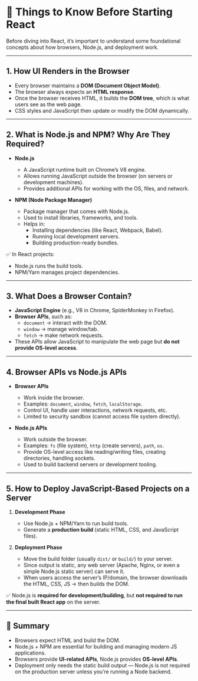 # 📘 Things to Know Before Starting React

Before diving into React, it’s important to understand some foundational concepts about how browsers, Node.js, and deployment work.

---

## 1. How UI Renders in the Browser
- Every browser maintains a **DOM (Document Object Model)**.
- The browser always expects an **HTML response**.
- Once the browser receives HTML, it builds the **DOM tree**, which is what users see as the web page.
- CSS styles and JavaScript then update or modify the DOM dynamically.

---

## 2. What is Node.js and NPM? Why Are They Required?
- **Node.js**
    - A JavaScript runtime built on Chrome’s V8 engine.
    - Allows running JavaScript outside the browser (on servers or development machines).
    - Provides additional APIs for working with the OS, files, and network.

- **NPM (Node Package Manager)**
    - Package manager that comes with Node.js.
    - Used to install libraries, frameworks, and tools.
    - Helps in:
        - Installing dependencies (like React, Webpack, Babel).
        - Running local development servers.
        - Building production-ready bundles.

✅ In React projects:
- Node.js runs the build tools.
- NPM/Yarn manages project dependencies.

---

## 3. What Does a Browser Contain?
- **JavaScript Engine** (e.g., V8 in Chrome, SpiderMonkey in Firefox).
- **Browser APIs**, such as:
    - `document` → interact with the DOM.
    - `window` → manage window/tab.
    - `fetch` → make network requests.
- These APIs allow JavaScript to manipulate the web page but **do not provide OS-level access**.

---

## 4. Browser APIs vs Node.js APIs
- **Browser APIs**
    - Work inside the browser.
    - Examples: `document`, `window`, `fetch`, `localStorage`.
    - Control UI, handle user interactions, network requests, etc.
    - Limited to security sandbox (cannot access file system directly).

- **Node.js APIs**
    - Work outside the browser.
    - Examples: `fs` (file system), `http` (create servers), `path`, `os`.
    - Provide OS-level access like reading/writing files, creating directories, handling sockets.
    - Used to build backend servers or development tooling.

---

## 5. How to Deploy JavaScript-Based Projects on a Server
1. **Development Phase**
    - Use Node.js + NPM/Yarn to run build tools.
    - Generate a **production build** (static HTML, CSS, and JavaScript files).

2. **Deployment Phase**
    - Move the build folder (usually `dist/` or `build/`) to your server.
    - Since output is static, any web server (Apache, Nginx, or even a simple Node.js static server) can serve it.
    - When users access the server’s IP/domain, the browser downloads the HTML, CSS, JS → then builds the DOM.

✅ Node.js is **required for development/building**, but **not required to run the final built React app** on the server.

---

## 🚀 Summary
- Browsers expect HTML and build the DOM.
- Node.js + NPM are essential for building and managing modern JS applications.
- Browsers provide **UI-related APIs**, Node.js provides **OS-level APIs**.
- Deployment only needs the static build output — Node.js is not required on the production server unless you’re running a Node backend.

